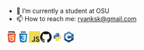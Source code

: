 <!--
**ryan-kwon/ryan-kwon** is a ✨ _special_ ✨ repository because its `README.md` (this file) appears on your GitHub profile.

Here are some ideas to get you started:

I have the following soft skills...
<table>
  <tr>
    <td>Confident</td>
    <td>Concise</td>
    <td>Empathetic</td>
    <td>Curious</td>
    <td>Calm</td>
    <td>Open-minded</td>
    <td>Hard Working</td>
  </tr>
 </table>
-->
- 🔭 I’m currently a student at OSU
- 📫 How to reach me: ryanksk@gmail.com

<img align="left" alt="HTML5" width="26px" src="https://raw.githubusercontent.com/github/explore/80688e429a7d4ef2fca1e82350fe8e3517d3494d/topics/html/html.png" />
<img align="left" alt="CSS3" width="26px" src="https://raw.githubusercontent.com/github/explore/80688e429a7d4ef2fca1e82350fe8e3517d3494d/topics/css/css.png" />
<img align="left" alt="JavaScript" width="26px" src="https://raw.githubusercontent.com/github/explore/80688e429a7d4ef2fca1e82350fe8e3517d3494d/topics/javascript/javascript.png" />
<img align="left" alt="GitHub" width="26px" src="https://raw.githubusercontent.com/github/explore/78df643247d429f6cc873026c0622819ad797942/topics/github/github.png" />
<img align="left" alt="Python" width="26px" src="https://raw.githubusercontent.com/github/explore/80688e429a7d4ef2fca1e82350fe8e3517d3494d/topics/python/python.png" />
<img align="left" alt="C++" width="26px" src="https://raw.githubusercontent.com/github/explore/80688e429a7d4ef2fca1e82350fe8e3517d3494d/topics/cpp/cpp.png" />
<br><br>
